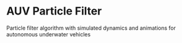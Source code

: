 # AUV Particle Filter
Particle filter algorithm with simulated dynamics and animations for autonomous underwater vehicles